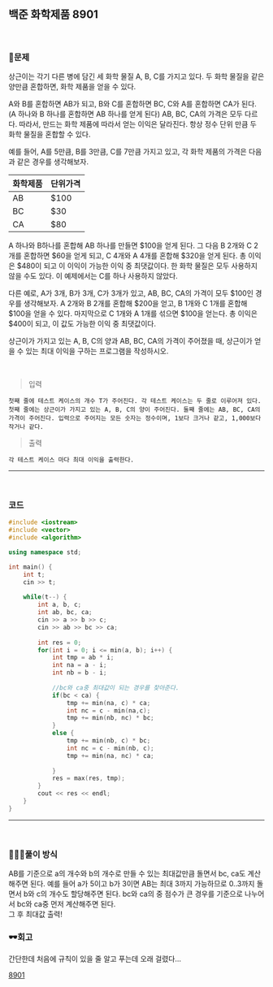 ## 백준 화학제품 8901

&nbsp;
### 🧐문제
상근이는 각기 다른 병에 담긴 세 화학 물질 A, B, C를 가지고 있다. 두 화학 물질을 같은 양만큼 혼합하면, 화학 제품을 얻을 수 있다.

A와 B를 혼합하면 AB가 되고, B와 C를 혼합하면 BC, C와 A를 혼합하면 CA가 된다. (A 하나와 B 하나를 혼합하면 AB 하나를 얻게 된다) AB, BC, CA의 가격은 모두 다르다. 따라서, 만드는 화학 제품에 따라서 얻는 이익은 달라진다. 항상 정수 단위 만큼 두 화학 물질을 혼합할 수 있다.   

예를 들어, A를 5만큼, B를 3만큼, C를 7만큼 가지고 있고, 각 화학 제품의 가격은 다음과 같은 경우를 생각해보자.  

|화학제품|단위가격|  
|---|---|
|AB|$100|  
|BC|$30|  
|CA|$80|  

A 하나와 B하나를 혼합해 AB 하나를 만들면 $100을 얻게 된다. 그 다음 B 2개와 C 2개를 혼합하면 $60을 얻게 되고, C 4개와 A 4개를 혼합해 $320을 얻게 된다. 총 이익은 $480이 되고 이 이익이 가능한 이익 중 최댓값이다. 한 화학 물질은 모두 사용하지 않을 수도 있다. 이 예제에서는 C를 하나 사용하지 않았다.

다른 예로, A가 3개, B가 3개, C가 3개가 있고, AB, BC, CA의 가격이 모두 $100인 경우를 생각해보자. A 2개와 B 2개를 혼합해 $200을 얻고, B 1개와 C 1개를 혼합해 $100을 얻을 수 있다. 마지막으로 C 1개와 A 1개를 섞으면 $100을 얻는다. 총 이익은 $400이 되고, 이 값도 가능한 이익 중 최댓값이다.

상근이가 가지고 있는 A, B, C의 양과 AB, BC, CA의 가격이 주어졌을 때, 상근이가 얻을 수 있는 최대 이익을 구하는 프로그램을 작성하시오.

&nbsp;

>입력 
    
    첫째 줄에 테스트 케이스의 개수 T가 주어진다. 각 테스트 케이스는 두 줄로 이루어져 있다. 첫째 줄에는 상근이가 가지고 있는 A, B, C의 양이 주어진다. 둘째 줄에는 AB, BC, CA의 가격이 주어진다. 입력으로 주어지는 모든 숫자는 정수이며, 1보다 크거나 같고, 1,000보다 작거나 같다.  

>출력

    각 테스트 케이스 마다 최대 이익을 출력한다.


***
&nbsp;
### 코드
```cpp
#include <iostream>
#include <vector>
#include <algorithm>

using namespace std;

int main() {
    int t;
    cin >> t;
    
    while(t--) {
        int a, b, c;
        int ab, bc, ca;
        cin >> a >> b >> c;
        cin >> ab >> bc >> ca;
        
        int res = 0;
        for(int i = 0; i <= min(a, b); i++) {
            int tmp = ab * i;
            int na = a - i;
            int nb = b - i;
            
            //bc와 ca중 최대값이 되는 경우를 찾아준다.
            if(bc < ca) {
                tmp += min(na, c) * ca;
                int nc = c - min(na,c);
                tmp += min(nb, nc) * bc;
            }
            else {
                tmp += min(nb, c) * bc;
                int nc = c - min(nb, c);
                tmp += min(na, nc) * ca;
                
            }
            res = max(res, tmp);
        }
        cout << res << endl;
    }
}

```
***

&nbsp;

### 👩🏻‍💻풀이 방식
AB를 기준으로 a의 개수와 b의 개수로 만들 수 있는 최대값만큼 돌면서 bc, ca도 계산해주면 된다. 예를 들어 a가 5이고 b가 3이면 AB는 최대 3까지 가능하므로 0..3까지 돌면서 b와 c의 개수도 할당해주면 된다. bc와 ca의 중 점수가 큰 경우를 기준으로 나누어서 bc와 ca중 먼저 계산해주면 된다.  
그 후 최대값 출력!


### 🕶회고
간단한데 처음에 규칙이 있을 줄 알고 푸는데 오래 걸렸다...


[8901](https://www.acmicpc.net/problem/8901 "baekjoon")
